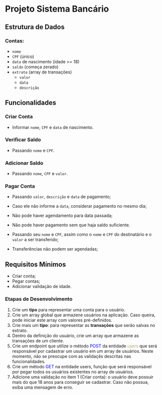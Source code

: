 # Projeto Sistema Bancário

## Estrutura de Dados

### Contas:

- `nome`
- `CPF` (único)
- `data` de nascimento (idade >= 18)
- `saldo` (começa zerado)
- `extrato` (array de transações)
  - `valor`
  - `data`
  - `descrição`

## Funcionalidades

### Criar Conta

- Informar `nome`, `CPF` e `data` de nascimento.

### Verificar Saldo

- Passando `nome` e `CPF`.

### Adicionar Saldo

- Passando `nome`, `CPF` e `valor`.

### Pagar Conta

- Passando `valor`, `descrição` e `data` de pagamento;
- Caso ele não informe a `data`, considerar pagamento no mesmo dia;
- Não pode haver agendamento para data passada;
- Não pode haver pagamento sem que haja saldo suficiente.

- Passando seu `nome` e `CPF`, assim como o `nome` e `CPF` do destinatário e o `valor` a ser transferido;
- Transferências não podem ser agendadas;

## Requisitos Mínimos

- Criar conta;
- Pegar contas;
- Adicionar validação de idade.

### Etapas de Desenvolvimento

<ol>
 <li>Crie um <b>tipo</b> para representar uma conta para o usuário.</li>
 <li>Crie um array global que armazene usuários na aplicação. Caso queira, pode iniciar este array com valores pré-definidos.</li>
 <li>Crie mais um <b>tipo</b>: para representar as <b>transações</b> que serão salvas no extrato.</li>
 <li>Dentro da definição do usuário, crie um array que armazene as transações de um cliente.</li>
 <li>Crie um endpoint que utilize o método <font color="blue">POST</font> da entidade <font color="#b7aa6b">users</font> que será responsável por cadastrar um usuário em um array de usuários. Neste momento, não se preocupe com as validaçẽs descritas nas funcionalidades.</li>
 <li>Crie um método <font color="blue">GET</font> na entidade users, função que será responsável por pegar todos os usuários existentes no array de usuários.</li>
 <li>Adicione uma validação no item 1 (Criar conta): o usuário deve possuir mais do que 18 anos para conseguir se cadastrar. Caso não possua, exiba uma mensagem de erro.</li>
</ol>
